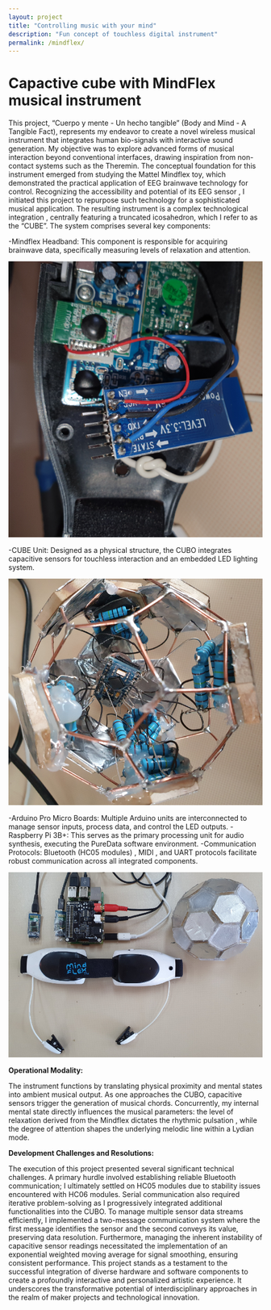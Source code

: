 ```yaml
---
layout: project
title: "Controlling music with your mind"
description: "Fun concept of touchless digital instrument"
permalink: /mindflex/
---
```


# Capactive cube with MindFlex musical instrument

This project, “Cuerpo y mente - Un hecho tangible” (Body and Mind - A Tangible Fact), represents my endeavor to create a novel wireless musical instrument that integrates human bio-signals with interactive sound generation. My objective was to explore advanced forms of musical interaction beyond conventional interfaces, drawing inspiration from non-contact systems such as the Theremin. The conceptual foundation for this instrument emerged from studying the Mattel Mindflex toy, which demonstrated the practical application of EEG brainwave technology for control. Recognizing the accessibility and potential of its EEG sensor , I initiated this project to repurpose such technology for a sophisticated musical application. The resulting instrument is a complex technological integration , centrally featuring a truncated icosahedron, which I refer to as the “CUBE”. The system comprises several key components: 

-Mindflex Headband: This component is responsible for acquiring brainwave data, specifically measuring levels of relaxation and attention.

![Mindflex](/assets/img/mindflex/mindflex.png)

-CUBE Unit: Designed as a physical structure, the CUBO integrates capacitive sensors for touchless interaction and an embedded LED lighting system.

![Cube](/assets/img/mindflex/cube.png)

-Arduino Pro Micro Boards: Multiple Arduino units are interconnected to manage sensor inputs, process data, and control the LED outputs.
-Raspberry Pi 3B+: This serves as the primary processing unit for audio synthesis, executing the PureData software environment.
-Communication Protocols: Bluetooth (HC05 modules) , MIDI , and UART protocols facilitate robust communication across all integrated components.

![All together](/assets/img/mindflex/music_with_your_mind.png)

**Operational Modality:**

The instrument functions by translating physical proximity and mental states into ambient musical output. As one approaches the CUBO, capacitive sensors trigger the generation of musical chords. Concurrently, my internal mental state directly influences the musical parameters: the level of relaxation derived from the Mindflex dictates the rhythmic pulsation , while the degree of attention shapes the underlying melodic line within a Lydian mode.

**Development Challenges and Resolutions:**

The execution of this project presented several significant technical challenges. A primary hurdle involved establishing reliable Bluetooth communication; I ultimately settled on HC05 modules due to stability issues encountered with HC06 modules. Serial communication also required iterative problem-solving as I progressively integrated additional functionalities into the CUBO. To manage multiple sensor data streams efficiently, I implemented a two-message communication system where the first message identifies the sensor and the second conveys its value, preserving data resolution. Furthermore, managing the inherent instability of capacitive sensor readings necessitated the implementation of an exponential weighted moving average for signal smoothing, ensuring consistent performance. This project stands as a testament to the successful integration of diverse hardware and software components to create a profoundly interactive and personalized artistic experience. It underscores the transformative potential of interdisciplinary approaches in the realm of maker projects and technological innovation.

